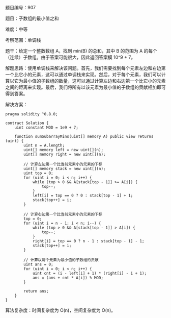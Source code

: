 题目编号：907

题目：子数组的最小值之和

难度：中等

考察范围：单调栈

题干：给定一个整数数组 A，找到 min(B) 的总和，其中 B 的范围为 A 的每个（连续）子数组。由于答案可能很大，因此返回答案模 10^9 + 7。

解题思路：使用单调栈来解决该问题。首先，我们需要找到每个元素左边和右边第一个比它小的元素，这可以通过单调栈来实现。然后，对于每个元素，我们可以计算以它为最小值的子数组的数量，这可以通过计算左边和右边第一个比它小的元素之间的距离来实现。最后，我们将所有以该元素为最小值的子数组的贡献相加即可得到答案。

解决方案：

```
pragma solidity ^0.8.0;

contract Solution {
    uint constant MOD = 1e9 + 7;

    function sumSubarrayMins(uint[] memory A) public view returns (uint) {
        uint n = A.length;
        uint[] memory left = new uint[](n);
        uint[] memory right = new uint[](n);

        // 计算左边第一个比当前元素小的元素的下标
        uint[] memory stack = new uint[](n);
        uint top = 0;
        for (uint i = 0; i < n; i++) {
            while (top > 0 && A[stack[top - 1]] >= A[i]) {
                top--;
            }
            left[i] = top == 0 ? 0 : stack[top - 1] + 1;
            stack[top++] = i;
        }

        // 计算右边第一个比当前元素小的元素的下标
        top = 0;
        for (uint i = n - 1; i < n; i--) {
            while (top > 0 && A[stack[top - 1]] > A[i]) {
                top--;
            }
            right[i] = top == 0 ? n - 1 : stack[top - 1] - 1;
            stack[top++] = i;
        }

        // 计算以每个元素为最小值的子数组的贡献
        uint ans = 0;
        for (uint i = 0; i < n; i++) {
            uint cnt = (i - left[i] + 1) * (right[i] - i + 1);
            ans = (ans + cnt * A[i]) % MOD;
        }

        return ans;
    }
}
```

算法复杂度：时间复杂度为 O(n)，空间复杂度为 O(n)。